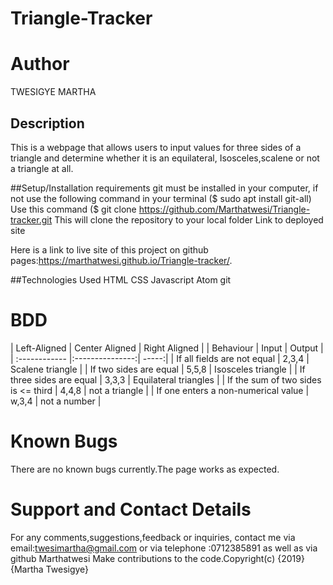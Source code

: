 # Triangle-Tracker

# Author
TWESIGYE MARTHA

## Description

This is a webpage that allows users to input values for three sides of a triangle and determine whether it is an equilateral, Isosceles,scalene or not a triangle at all.

##Setup/Installation requirements
git must be installed in your computer, if not use the following command in your terminal ($ sudo apt install git-all)
Use this command ($ git clone https://github.com/Marthatwesi/Triangle-tracker.git
This will clone the repository to your local folder
Link to deployed site


Here is a link to live site of this project on github pages:https://marthatwesi.github.io/Triangle-tracker/.


##Technologies Used
HTML
CSS
Javascript
Atom
git
# BDD
| Left-Aligned | Center Aligned | Right Aligned | | Behaviour | Input | Output | | :------------ |:---------------:| -----:| | If all fields are not equal | 2,3,4 | Scalene triangle | | If two sides are equal | 5,5,8 | Isosceles triangle | | If three sides are equal | 3,3,3 | Equilateral triangles | | If the sum of two sides is <= third | 4,4,8 | not a triangle | | If one enters a non-numerical value | w,3,4 | not a number |

# Known Bugs
There are no known bugs currently.The page works as expected.

# Support and Contact Details
For any comments,suggestions,feedback or inquiries, contact me via email:twesimartha@gmail.com or via telephone :0712385891 as well as via github Marthatwesi
Make contributions to the code.Copyright(c) {2019}{Martha Twesigye}
